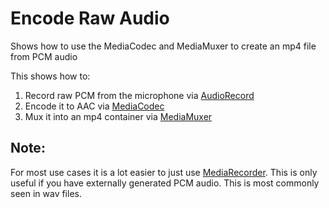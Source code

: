 # Encode Raw Audio
Shows how to use the MediaCodec and MediaMuxer to create an mp4 file from PCM audio

This shows how to:
1. Record raw PCM from the microphone via [AudioRecord](https://developer.android.com/reference/android/media/AudioRecord)
2. Encode it to AAC via [MediaCodec](https://developer.android.com/reference/android/media/MediaCodec)
3. Mux it into an mp4 container via [MediaMuxer](https://developer.android.com/reference/android/media/MediaMuxer)

## Note:  
For most use cases it is a lot easier to just use [MediaRecorder](https://developer.android.com/reference/android/media/MediaRecorder).  This is only useful if you have externally generated PCM audio.  This is most commonly seen in wav files.

